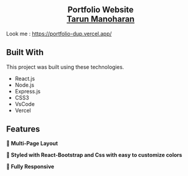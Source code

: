 <h2 align="center">
  Portfolio Website<br/>
  <a href="https://portfolio-delta-eight-99.vercel.app/" target="_blank">Tarun Manoharan</a>
</h2>

Look me : https://portfolio-dup.vercel.app/
<br/>

## Built With
This project was built using these technologies.

- React.js
- Node.js
- Express.js
- CSS3
- VsCode
- Vercel

## Features

**📖 Multi-Page Layout**

**🎨 Styled with React-Bootstrap and Css with easy to customize colors**

**📱 Fully Responsive**


